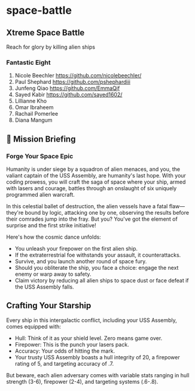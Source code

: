 # space-battle

## Xtreme Space Battle 	
Reach for glory by killing alien ships	

### Fantastic Eight

1. Nicole Beechler https://github.com/nicolebeechler/
1. Paul Shephard https://github.com/pshephardiii
1. Junfeng Qiao https://github.com/EmmaQjf
1. Sayed Kabir https://github.com/sayed1602/
1. Lillianne Kho 
1. Omar Ibraheem 
1. Rachail Pomerlee
1. Diana Mangum

## 🚀 Mission Briefing

### Forge Your Space Epic

Humanity is under siege by a squadron of alien menaces, and you, the valiant captain of the USS Assembly, are humanity's last hope. With your coding prowess, you will craft the saga of space where your ship, armed with lasers and courage, battles through an onslaught of six uniquely programmed alien warcraft.

In this celestial ballet of destruction, the alien vessels have a fatal flaw—they're bound by logic, attacking one by one, observing the results before their comrades jump into the fray. But you? You've got the element of surprise and the first strike initiative!

Here's how the cosmic dance unfolds:

* You unleash your firepower on the first alien ship.
* If the extraterrestrial foe withstands your assault, it counterattacks.
* Survive, and you launch another round of space fury.
* Should you obliterate the ship, you face a choice: engage the next enemy or warp away to safety.
* Claim victory by reducing all alien ships to space dust or face defeat if the USS Assembly falls.

## Crafting Your Starship

Every ship in this intergalactic conflict, including your USS Assembly, comes equipped with:

* Hull: Think of it as your shield level. Zero means game over.
* Firepower: This is the punch your lasers pack.
* Accuracy: Your odds of hitting the mark.
* Your trusty USS Assembly boasts a hull integrity of 20, a firepower rating of 5, and targeting accuracy of .7.

But beware, each alien adversary comes with variable stats ranging in hull strength (3-6), firepower (2-4), and targeting systems (.6-.8).
